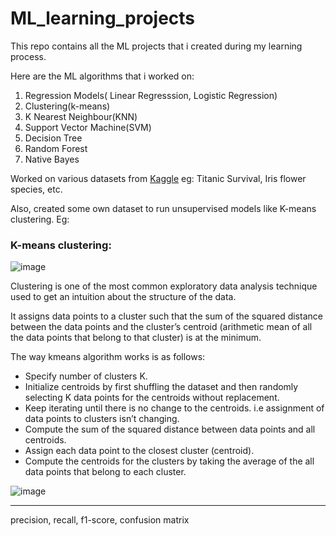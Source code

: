 # ML_learning_projects
This repo contains all the ML projects that i created during my learning process.

Here are the ML algorithms that i worked on:
1. Regression Models( Linear Regresssion, Logistic Regression)
2. Clustering(k-means)
3. K Nearest Neighbour(KNN)
4. Support Vector Machine(SVM)
5. Decision Tree
6. Random Forest
7. Native Bayes

Worked on various datasets from [Kaggle](https://www.kaggle.com/datasets)
eg: Titanic Survival, Iris flower species, etc.

Also, created some own dataset to run unsupervised models like K-means clustering.
Eg:



### K-means clustering:
![image](https://github.com/zews78/ML_learning_projects/assets/56071706/78d03f08-20b2-46ed-8a6c-d80ae9f71aa8)

Clustering is one of the most common exploratory data analysis technique used to get an intuition about the structure of the data.

It assigns data points to a cluster such that the sum of the squared distance between the data points and the cluster’s centroid (arithmetic mean of all the data points that belong to that cluster) is at the minimum.

The way kmeans algorithm works is as follows:
* Specify number of clusters K.
* Initialize centroids by first shuffling the dataset and then randomly selecting K data points for the centroids without replacement.
* Keep iterating until there is no change to the centroids. i.e assignment of data points to clusters isn’t changing.
* Compute the sum of the squared distance between data points and all centroids.
* Assign each data point to the closest cluster (centroid).
* Compute the centroids for the clusters by taking the average of the all data points that belong to each cluster.

![image](https://github.com/zews78/ML_learning_projects/assets/56071706/f637749f-b5e1-46c0-9c2b-4e0ed5af7d5d)






-------
precision, recall, f1-score, confusion matrix




